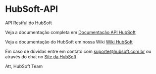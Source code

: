 # HubSoft-API
API Restful do HubSoft

Veja a documentação completa em [Documentação API HubSoft](https://docs.hubsoft.com.br/)

Veja a documentação do HubSoft em nossa Wiki [Wiki HubSoft](https://wiki.hubsoft.com.br/)

Em caso de dúvidas entre em contato com suporte@hubsoft.com.br ou através do chat no [Site da HubSoft](https://hubsoft.com.br)

Att,
HubSoft Team
